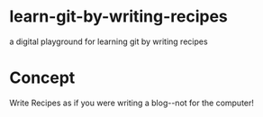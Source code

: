 # learn-git-by-writing-recipes
a digital playground for learning git by writing recipes

# Concept 
Write Recipes as if you were writing a blog--not for the computer!
